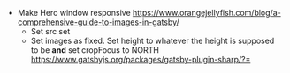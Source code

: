 * Make Hero window responsive
https://www.orangejellyfish.com/blog/a-comprehensive-guide-to-images-in-gatsby/
  *  Set src set
  * Set images as fixed. Set height to whatever the height is supposed to be **and**  set cropFocus to NORTH
  https://www.gatsbyjs.org/packages/gatsby-plugin-sharp/?=